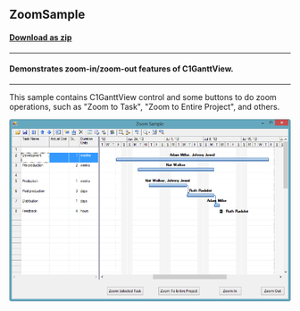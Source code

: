 ## ZoomSample
#### [Download as zip](https://grapecity.github.io/DownGit/#/home?url=https://github.com/GrapeCity/ComponentOne-WinForms-Samples/tree/master/NetFramework\GanttView\CS\ZoomSample)
____
#### Demonstrates zoom-in/zoom-out features of C1GanttView.
____
This sample contains C1GanttView control and some buttons to do zoom operations, such as "Zoom to Task", "Zoom to Entire Project", and others.

![screenshot](screenshot.PNG)
